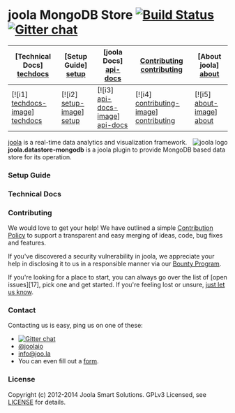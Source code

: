 # joola MongoDB Store [![Build Status][3]][4] [![Gitter chat](https://badges.gitter.im/joola/joola.png)](https://gitter.im/joola/joola)

| **[Technical Docs] [techdocs]**     | **[Setup Guide] [setup]**     | **[joola Docs] [api-docs]**           | **[Contributing] [contributing]**           | **[About joola] [about]**     |
|-------------------------------------|-------------------------------|-----------------------------------|---------------------------------------------|-------------------------------------|
| [![i1] [techdocs-image]] [techdocs] | [![i2] [setup-image]] [setup] | [![i3] [api-docs-image]] [api-docs] | [![i4] [contributing-image]] [contributing] | [![i5] [about-image]] [about] |

<img src="http://i.imgur.com/Kx6l8s3.png" alt="joola logo" title="joola" align="right" />

[joola][22] is a real-time data analytics and visualization framework.
**joola.datastore-mongodb** is a joola plugin to provide MongoDB based data store for its operation.

### Setup Guide


### Technical Docs



### Contributing
We would love to get your help! We have outlined a simple [Contribution Policy][18] to support a transparent and easy merging
of ideas, code, bug fixes and features.

If you've discovered a security vulnerability in joola, we appreciate your help in disclosing it to us in a responsible manner via our [Bounty Program](https://hackerone.com/joola-io).

If you're looking for a place to start, you can always go over the list of [open issues][17], pick one and get started.
If you're feeling lost or unsure, [just let us know](#Contact).

### Contact
Contacting us is easy, ping us on one of these:

- [![Gitter chat](https://badges.gitter.im/joola/joola.png)](https://gitter.im/joola/joola)
- [@joolaio][19]
- [info@joo.la][20]
- You can even fill out a [form][21].

### License
Copyright (c) 2012-2014 Joola Smart Solutions. GPLv3 Licensed, see [LICENSE][24] for details.


[1]: https://coveralls.io/repos/joola/joola.datastore-mongodb/badge.png?branch=develop
[2]: https://coveralls.io/r/joola/joola.datastore-mongodb?branch=develop
[3]: https://travis-ci.org/joola/joola.datastore-mongodb.png?branch=develop
[4]: https://travis-ci.org/joola/joola.datastore-mongodb?branch=develop
[14]: https://github.com/joola/joola
[15]: http://nodejs.org
[16]: http://serverfault.com/
[18]: https://github.com/joola/joola/blob/master/CONTRIBUTING.md
[19]: http://twitter.com/joolaio
[20]: mailto://info@joo.la
[21]: http://joo.la/#contact
[22]: http://joola/
[24]: https://github.com/joola/joola/blob/master/LICENSE.md

[architecture-doc]: https://github.com/joola/joola/wiki/Technical-architecture
[talk-to-us]: https://github.com/joola/joola/wiki/Talk-to-us

[about-image]: https://raw.github.com/joola/joola/develop/docs/images/about.png
[techdocs-image]: https://raw.github.com/joola/joola/develop/docs/images/techdocs.png
[setup-image]: https://raw.github.com/joola/joola/develop/docs/images/setup.png
[api-docs-image]: https://raw.github.com/joola/joola/develop/docs/images/roadmap.png
[contributing-image]: https://raw.github.com/joola/joola/develop/docs/images/contributing.png

[about]: https://github.com/joola/joola/wiki/joola-overview
[techdocs]: https://github.com/joola/joola/wiki/Technical-documentation
[setup]: https://github.com/joola/joola/wiki/Setting-up-joola
[api-docs]: http://docs.joolaio.apiary.io/
[contributing]: https://github.com/joola/joola/wiki/Contributing
